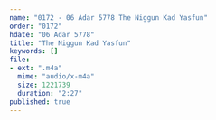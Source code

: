 ```yaml
---
name: "0172 - 06 Adar 5778 The Niggun Kad Yasfun"
order: "0172"
hdate: "06 Adar 5778"
title: "The Niggun Kad Yasfun"
keywords: []
file:
- ext: ".m4a"
  mime: "audio/x-m4a"
  size: 1221739
  duration: "2:27"
published: true
---
```


